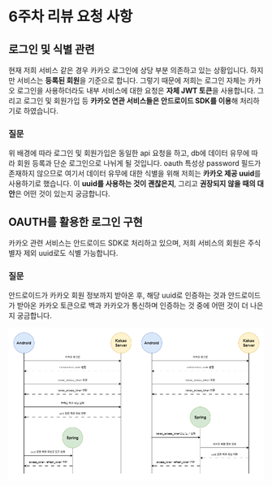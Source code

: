 # 6주차 리뷰 요청 사항

## 로그인 및 식별 관련
현재 저희 서비스 같은 경우 카카오 로그인에 상당 부분 의존하고 있는 상황입니다. 하지만 서비스는 **등록된 회원**을 기준으로 합니다.
그렇기 때문에 저희는 로그인 자체는 카카오 로그인을 사용하더라도 내부 서비스에 대한 요청은 **자체 JWT 토큰**을 사용합니다.
그리고 로그인 및 회원가입 등 **카카오 연관 서비스들은 안드로이드 SDK를 이용**해 처리하기로 하였습니다.

### 질문
위 배경에 따라 로그인 및 회원가입은 동일한 api 요청을 하고, db에 데이터 유무에 따라 회원 등록과 단순 로그인으로 나뉘게 될 것입니다.
oauth 특성상 password 필드가 존재하지 않으므로 여기서 데이터 유무에 대한 식별을 위해 저희는 **카카오 제공 uuid**를 사용하기로 했습니다.
이 **uuid를 사용하는 것이 괜찮은지**, 그리고 **권장되지 않을 때의 대안**은 어떤 것이 있는지 궁금합니다.

## OAUTH를 활용한 로그인 구현
카카오 관련 서비스는 안드로이드 SDK로 처리하고 있으며, 저희 서비스의 회원은 주식별자 제외 uuid로도 식별 가능합니다.

### 질문
안드로이드가 카카오 회원 정보까지 받아온 후, 해당 uuid로 인증하는 것과
안드로이드가 받아온 카카오 토큰으로 백과 카카오가 통신하며 인증하는 것 중에 어떤 것이 더 나은지 궁금합니다.

![image](./images/image_1.png)

